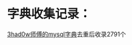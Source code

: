 # 字典收集记录：
[3had0w师傅的mysql字典](https://github.com/3had0w/Fuzzing-Dicts/blob/master/MySQL-Password%EF%BC%883050%EF%BC%89.txt)去重后收录2791个
